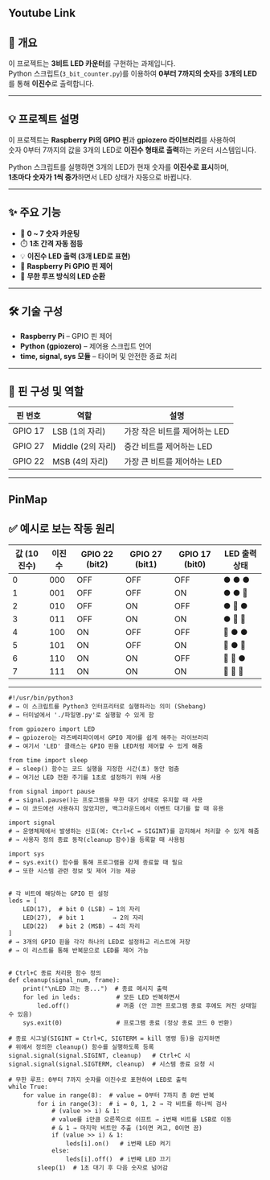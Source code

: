 
## Youtube Link


## 📘 개요

이 프로젝트는 **3비트 LED 카운터**를 구현하는 과제입니다.  
Python 스크립트(`3_bit_counter.py`)를 이용하여 **0부터 7까지의 숫자**를 **3개의 LED**를 통해 **이진수**로 출력합니다.

---

## 💡 프로젝트 설명

이 프로젝트는 **Raspberry Pi의 GPIO 핀**과 **gpiozero 라이브러리**를 사용하여  
숫자 0부터 7까지의 값을 3개의 LED로 **이진수 형태로 출력**하는 카운터 시스템입니다.

Python 스크립트를 실행하면 3개의 LED가 현재 숫자를 **이진수로 표시**하며,  
**1초마다 숫자가 1씩 증가**하면서 LED 상태가 자동으로 바뀝니다.

---

## ✨ 주요 기능

- 🔢 **0 ~ 7 숫자 카운팅**
- ⏱️ **1초 간격 자동 점등**
- 💡 **이진수 LED 출력 (3개 LED로 표현)**
- 🧠 **Raspberry Pi GPIO 핀 제어**
- 🔁 **무한 루프 방식의 LED 순환**

---

## 🛠️ 기술 구성

- **Raspberry Pi** – GPIO 핀 제어
- **Python (gpiozero)** – 제어용 스크립트 언어
- **time, signal, sys 모듈** – 타이머 및 안전한 종료 처리

---

## 🔌 핀 구성 및 역할

| 핀 번호     | 역할                  | 설명                              |
|-------------|-----------------------|-----------------------------------|
| GPIO 17     | LSB (1의 자리)        | 가장 작은 비트를 제어하는 LED     |
| GPIO 27     | Middle (2의 자리)     | 중간 비트를 제어하는 LED          |
| GPIO 22     | MSB (4의 자리)        | 가장 큰 비트를 제어하는 LED       |

---

## PinMap

## ✅ 예시로 보는 작동 원리

| 값 (10진수) | 이진수 | GPIO 22 (bit2) | GPIO 27 (bit1) | GPIO 17 (bit0) | LED 출력 상태      |
|-------------|--------|----------------|----------------|----------------|---------------------|
| 0           | 000    | OFF            | OFF            | OFF            | ● ● ●               |
| 1           | 001    | OFF            | OFF            | ON             | ● ● 🔴              |
| 2           | 010    | OFF            | ON             | OFF            | ● 🔴 ●              |
| 3           | 011    | OFF            | ON             | ON             | ● 🔴 🔴             |
| 4           | 100    | ON             | OFF            | OFF            | 🔴 ● ●             |
| 5           | 101    | ON             | OFF            | ON             | 🔴 ● 🔴            |
| 6           | 110    | ON             | ON             | OFF            | 🔴 🔴 ●           |
| 7           | 111    | ON             | ON             | ON             | 🔴 🔴 🔴          |

---



```
#!/usr/bin/python3
# → 이 스크립트를 Python3 인터프리터로 실행하라는 의미 (Shebang)
# → 터미널에서 './파일명.py'로 실행할 수 있게 함

from gpiozero import LED
# → gpiozero는 라즈베리파이에서 GPIO 제어를 쉽게 해주는 라이브러리
# → 여기서 'LED' 클래스는 GPIO 핀을 LED처럼 제어할 수 있게 해줌

from time import sleep
# → sleep() 함수는 코드 실행을 지정한 시간(초) 동안 멈춤
# → 여기선 LED 전환 주기를 1초로 설정하기 위해 사용

from signal import pause
# → signal.pause()는 프로그램을 무한 대기 상태로 유지할 때 사용
# → 이 코드에선 사용하지 않았지만, 백그라운드에서 이벤트 대기를 할 때 유용

import signal
# → 운영체제에서 발생하는 신호(예: Ctrl+C = SIGINT)를 감지해서 처리할 수 있게 해줌
# → 사용자 정의 종료 동작(cleanup 함수)을 등록할 때 사용됨

import sys
# → sys.exit() 함수를 통해 프로그램을 강제 종료할 때 필요
# → 또한 시스템 관련 정보 및 제어 기능 제공


# 각 비트에 해당하는 GPIO 핀 설정
leds = [
    LED(17),  # bit 0 (LSB) → 1의 자리
    LED(27),  # bit 1        → 2의 자리
    LED(22)   # bit 2 (MSB) → 4의 자리
]
# → 3개의 GPIO 핀을 각각 하나의 LED로 설정하고 리스트에 저장
# → 이 리스트를 통해 반복문으로 LED를 제어 가능


# Ctrl+C 종료 처리용 함수 정의
def cleanup(signal_num, frame):
    print("\nLED 끄는 중...")  # 종료 메시지 출력
    for led in leds:          # 모든 LED 반복하면서
        led.off()             # 꺼줌 (안 끄면 프로그램 종료 후에도 켜진 상태일 수 있음)
    sys.exit(0)               # 프로그램 종료 (정상 종료 코드 0 반환)

# 종료 시그널(SIGINT = Ctrl+C, SIGTERM = kill 명령 등)을 감지하면
# 위에서 정의한 cleanup() 함수를 실행하도록 등록
signal.signal(signal.SIGINT, cleanup)   # Ctrl+C 시
signal.signal(signal.SIGTERM, cleanup)  # 시스템 종료 요청 시

# 무한 루프: 0부터 7까지 숫자를 이진수로 표현하여 LED로 출력
while True:
    for value in range(8):  # value = 0부터 7까지 총 8번 반복
        for i in range(3):  # i = 0, 1, 2 → 각 비트를 하나씩 검사
            # (value >> i) & 1:
            # value를 i만큼 오른쪽으로 쉬프트 → i번째 비트를 LSB로 이동
            # & 1 → 마지막 비트만 추출 (1이면 켜고, 0이면 끔)
            if (value >> i) & 1:
                leds[i].on()   # i번째 LED 켜기
            else:
                leds[i].off()  # i번째 LED 끄기
        sleep(1)  # 1초 대기 후 다음 숫자로 넘어감
```
